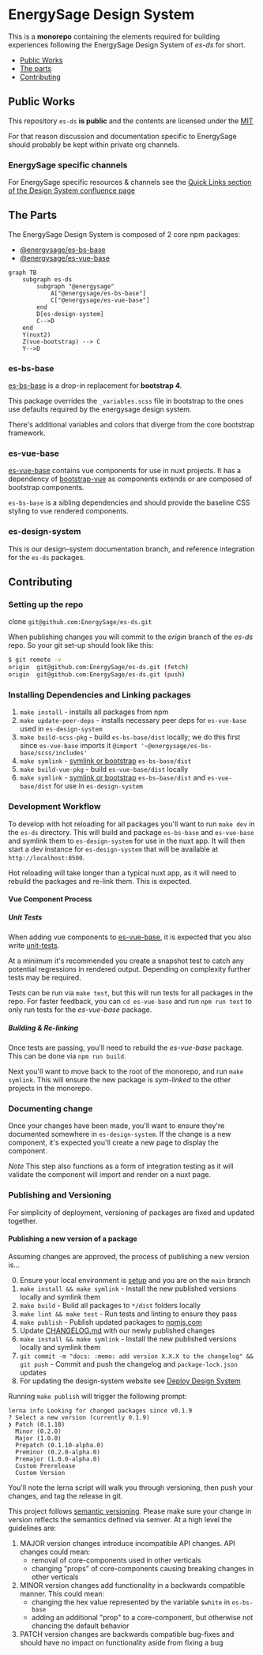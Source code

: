 # EnergySage Design System

This is a **monorepo** containing the elements required for building experiences following the EnergySage Design System of _es-ds_ for short.

- [Public Works](#public-works)
- [The parts](#the-parts)
- [Contributing](#contributing)

## Public Works

This repository `es-ds` **is public** and the contents are licensed under the
[MIT](https://tldrlegal.com/license/mit-license#summary)

For that reason discussion and documentation specific to EnergySage should probably be kept
within private org channels.

### EnergySage specific channels

For EnergySage specific resources & channels see the [Quick Links section of the Design System confluence page](https://energysage.atlassian.net/wiki/spaces/DS/overview#%F0%9F%96%B1%EF%B8%8F-Quick-Links)

## The Parts

The EnergySage Design System is composed of 2 core npm packages:

- [@energysage/es-bs-base](https://www.npmjs.com/package/@energysage/es-bs-base)
- [@energysage/es-vue-base](https://www.npmjs.com/package/@energysage/es-vue-base)

```mermaid
graph TB
    subgraph es-ds
        subgraph "@energysage"
            A["@energysage/es-bs-base"]
            C["@energysage/es-vue-base"]
        end
        D[es-design-system]
        C-->D
    end
    Y(nuxt2)
    Z(vue-bootstrap) --> C
    Y-->D
```

### es-bs-base

[es-bs-base](./es-bs-base/) is a drop-in replacement for **bootstrap 4**.

This package overrides the `_variables.scss` file in bootstrap to the ones use defaults required by the energysage design system.

There's additional variables and colors that diverge from the core bootstrap framework.

### es-vue-base

[es-vue-base](./es-vue-base/) contains vue components for use in nuxt projects. It has a dependency of [bootstrap-vue](https://bootstrap-vue.org/) as components extends or are composed of bootstrap components.

`es-bs-base` is a sibling dependencies and should provide the baseline CSS styling to vue rendered components.

### es-design-system

This is our design-system documentation branch, and reference integration for the `es-ds` packages.

## Contributing

### Setting up the repo

clone `git@github.com:EnergySage/es-ds.git`

When publishing changes you will commit to the _origin_ branch of the _es-ds_ repo. So your git set-up should look like this:

```bash
$ git remote -v
origin  git@github.com:EnergySage/es-ds.git (fetch)
origin  git@github.com:EnergySage/es-ds.git (push)
```

### Installing Dependencies and Linking packages

1. `make install` - installs all packages from npm
2. `make update-peer-deps` - installs necessary peer deps for `es-vue-base` used in `es-design-system`
3. `make build-scss-pkg` - build `es-bs-base/dist` locally; we do this first since `es-vue-base` imports it `@import '~@energysage/es-bs-base/scss/includes'`
4. `make symlink` - [symlink or bootstrap](https://lerna.js.org/docs/features/bootstrap) `es-bs-base/dist`
5. `make build-vue-pkg` - build `es-vue-base/dist` locally
6. `make symlink` - [symlink or bootstrap](https://lerna.js.org/docs/features/bootstrap) `es-bs-base/dist` and `es-vue-base/dist` for use in `es-design-system`

### Development Workflow

To develop with hot reloading for all packages you'll want to run `make dev` in the `es-ds` directory. This will build and package
`es-bs-base` and `es-vue-base` and symlink them to `es-design-system` for use in the nuxt app. It will then start a dev instance
for `es-design-system` that will be available at `http://localhost:8500`.

Hot reloading will take longer than a typical nuxt app, as it will need to rebuild the packages and re-link them. This is expected.

#### Vue Component Process

##### Unit Tests

When adding vue components to [es-vue-base](./es-vue-base/src/lib-components), it is expected that you also write [unit-tests](./es-vue-base/tests/).

At a minimum it's recommended you create a snapshot test to catch any potential regressions in rendered output. Depending on complexity further tests may be required.

Tests can be run via `make test`, but this will run tests for all packages in the repo. For faster feedback, you can `cd es-vue-base` and run `npm run test` to only run tests for the _es-vue-base_ package.

##### Building & Re-linking

Once tests are passing, you'll need to rebuild the _es-vue-base_ package. This can be done via `npm run build`.

Next you'll want to move back to the root of the monorepo, and run `make symlink`. This will ensure the new package is _sym-linked_ to the other projects in the monorepo.

### Documenting change

Once your changes have been made, you'll want to ensure they're documented somewhere in `es-design-system`. If the change is a new component, it's expected you'll create a new page to display the component.

_Note_ This step also functions as a form of integration testing as it will validate the component will import and render on a nuxt page.

### Publishing and Versioning

For simplicity of deployment, versioning of packages are fixed and updated together.

#### Publishing a new version of a package

Assuming changes are approved, the process of publishing a new version is...

0. Ensure your local environment is [setup](./README.md#installing-dependencies-and-linking-packages) and you are on the `main` branch
1. `make install && make symlink` - Install the new published versions locally and symlink them
2. `make build` - Build all packages to `*/dist` folders locally
3. `make lint && make test` - Run tests and linting to ensure they pass
4. `make publish` - Publish updated packages to [npmjs.com](https://www.npmjs.com/org/energysage)
5. Update [CHANGELOG.md](./CHANGELOG.md) with our newly published changes
6. `make install && make symlink` - Install the new published versions locally and symlink them
7. `git commit -m "docs: :memo: add version X.X.X to the changelog" && git push` - Commit and push the changelog and `package-lock.json` updates
8. For updating the design-system website see [Deploy Design System](https://energysage.atlassian.net/wiki/spaces/DSE/pages/208568321/Deploy+Design+System+Documentation)

Running `make publish` will trigger the following prompt:

```shell
lerna info Looking for changed packages since v0.1.9
? Select a new version (currently 0.1.9)
❯ Patch (0.1.10)
  Minor (0.2.0)
  Major (1.0.0)
  Prepatch (0.1.10-alpha.0)
  Preminor (0.2.0-alpha.0)
  Premajor (1.0.0-alpha.0)
  Custom Prerelease
  Custom Version
```

You'll note the lerna script will walk you through versioning, then push your changes, and tag the release in git.

This project follows [semantic versioning](https://semver.org/). Please make sure your change in version reflects the semantics defined via semver. At a high level the guidelines are:

1. MAJOR version changes introduce incompatible API changes. API changes could mean:
    - removal of core-components used in other verticals
    - changing "props" of core-components causing breaking changes in other verticals
2. MINOR version changes add functionality in a backwards compatible manner. This could mean:
    - changing the hex value represented by the variable `$white` in `es-bs-base`
    - adding an additional "prop" to a core-component, but otherwise not chancing the default behavior
3. PATCH version changes are backwards compatible bug-fixes and should have no impact on functionality aside from fixing a bug
